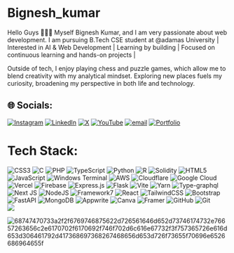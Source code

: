 # Bignesh_kumar
 Hello Guys 👋🏻😉
Myself Bignesh Kumar, and I am very passionate about web development. I am pursuing B.Tech CSE student at @adamas University | Interested in AI & Web Development | Learning by building | Focused on continuous learning and hands-on projects |

Outside of tech, I enjoy playing chess and puzzle games, which allow me to blend creativity with my analytical mindset. Exploring new places fuels my curiosity, broadening my perspective in both life and technology.

## 🌐 Socials:
[![Instagram](https://img.shields.io/badge/Instagram-%23E4405F.svg?logo=Instagram&logoColor=white)](https://www.instagram.com/technical_munda._?igsh=MThpZXU2ZGl3enMydw==) [![LinkedIn](https://img.shields.io/badge/LinkedIn-%230077B5.svg?logo=linkedin&logoColor=white)](https://www.linkedin.com/in/bignesh-kumar-201558376) [![X](https://img.shields.io/badge/X-black.svg?logo=X&logoColor=white)](https://x.com/bignesh_singh) [![YouTube](https://img.shields.io/badge/YouTube-%23FF0000.svg?logo=YouTube&logoColor=white)](https://youtube.com/@amateurgaming6299) [![email](https://img.shields.io/badge/Email-D14836?logo=gmail&logoColor=white)](mailto:bigneshkumar@gmail.com) [![Portfolio](https://images.app.goo.gl/Rrr5vmYoQSEin44m8=white)](https://bignesh-kumar-portfolio.vercel.app/)



# Tech Stack:
![CSS3](https://img.shields.io/badge/css3-%231572B6.svg?style=flat&logo=css3&logoColor=white) ![C](https://img.shields.io/badge/c-%2300599C.svg?style=flat&logo=c&logoColor=white) ![PHP](https://img.shields.io/badge/php-%23777BB4.svg?style=flat&logo=php&logoColor=white) ![TypeScript](https://img.shields.io/badge/typescript-%23007ACC.svg?style=flat&logo=typescript&logoColor=white) ![Python](https://img.shields.io/badge/python-3670A0?style=flat&logo=python&logoColor=ffdd54) ![R](https://img.shields.io/badge/r-%23276DC3.svg?style=flat&logo=r&logoColor=white) ![Solidity](https://img.shields.io/badge/Solidity-%23363636.svg?style=flat&logo=solidity&logoColor=white) ![HTML5](https://img.shields.io/badge/html5-%23E34F26.svg?style=flat&logo=html5&logoColor=white) ![JavaScript](https://img.shields.io/badge/javascript-%23323330.svg?style=flat&logo=javascript&logoColor=%23F7DF1E) ![Windows Terminal](https://img.shields.io/badge/Windows%20Terminal-%234D4D4D.svg?style=flat&logo=windows-terminal&logoColor=white) ![AWS](https://img.shields.io/badge/AWS-%23FF9900.svg?style=flat&logo=amazon-aws&logoColor=white) ![Cloudflare](https://img.shields.io/badge/Cloudflare-F38020?style=flat&logo=Cloudflare&logoColor=white) ![Google Cloud](https://img.shields.io/badge/GoogleCloud-%234285F4.svg?style=flat&logo=google-cloud&logoColor=white) ![Vercel](https://img.shields.io/badge/vercel-%23000000.svg?style=flat&logo=vercel&logoColor=white) ![Firebase](https://img.shields.io/badge/firebase-%23039BE5.svg?style=flat&logo=firebase) ![Express.js](https://img.shields.io/badge/express.js-%23404d59.svg?style=flat&logo=express&logoColor=%2361DAFB) ![Flask](https://img.shields.io/badge/flask-%23000.svg?style=flat&logo=flask&logoColor=white) ![Vite](https://img.shields.io/badge/vite-%23646CFF.svg?style=flat&logo=vite&logoColor=white) ![Yarn](https://img.shields.io/badge/yarn-%232C8EBB.svg?style=flat&logo=yarn&logoColor=white) ![Type-graphql](https://img.shields.io/badge/-TypeGraphQL-%23C04392?style=flat) ![Next JS](https://img.shields.io/badge/Next-black?style=flat&logo=next.js&logoColor=white) ![NodeJS](https://img.shields.io/badge/node.js-6DA55F?style=flat&logo=node.js&logoColor=white) ![Framework7](https://img.shields.io/badge/framework7-%23EE350F.svg?style=flat&logo=framework7&logoColor=white)  ![React](https://img.shields.io/badge/react-%2320232a.svg?style=flat&logo=react&logoColor=white) ![TailwindCSS](https://img.shields.io/badge/tailwindcss-%2338B2AC.svg?style=flat&logo=tailwind-css&logoColor=white) ![Bootstrap](https://img.shields.io/badge/bootstrap-%238511FA.svg?style=flat&logo=bootstrap&logoColor=white) ![FastAPI](https://img.shields.io/badge/FastAPI-005571?style=flat&logo=fastapi) ![MongoDB](https://img.shields.io/badge/MongoDB-%234ea94b.svg?style=flat&logo=mongodb&logoColor=white) ![Appwrite](https://img.shields.io/badge/Appwrite-%23FD366E.svg?style=flat&logo=appwrite&logoColor=white) ![Canva](https://img.shields.io/badge/Canva-%2300C4CC.svg?style=flat&logo=Canva&logoColor=white) ![Framer](https://img.shields.io/badge/Framer-black?style=flat&logo=framer&logoColor=blue) ![GitHub](https://img.shields.io/badge/github-%23121011.svg?style=flat&logo=github&logoColor=white) ![Git](https://img.shields.io/badge/git-%23F05033.svg?style=flat&logo=git&logoColor=white)          
![](https://github-readme-stats.vercel.app/api/top-langs/?username=Bigneshkumar&theme=rose_pine&hide_border=false&include_all_commits=false&count_private=true&layout=compact)

![68747470733a2f2f6769746875622d726561646d652d73746174732e76657263656c2e6170702f6170692f746f702d6c616e67732f3f757365726e616d653d306461792d417368697368267468656d653d726f73655f70696e6526686964655f](https://github.com/user-attachments/assets/6c9a1af4-21c8-485a-ac83-503a6ee4ca81)

<!-- Proudly created by (Bignesh kumar) -->

